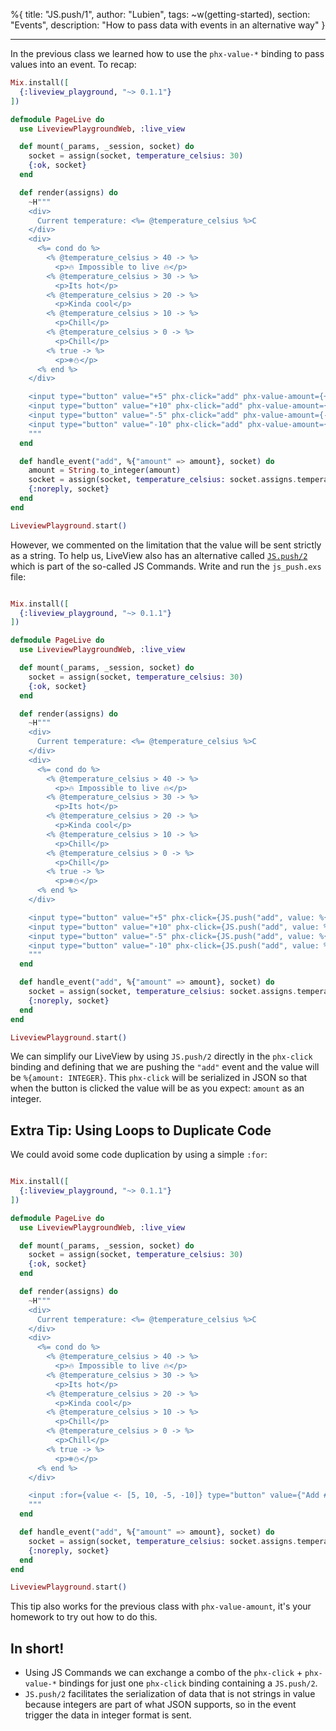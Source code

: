 %{
title: "JS.push/1",
author: "Lubien",
tags: ~w(getting-started),
section: "Events",
description: "How to pass data with events in an alternative way"
}

---

In the previous class we learned how to use the `phx-value-*` binding to pass values into an event. To recap:

```elixir
Mix.install([
  {:liveview_playground, "~> 0.1.1"}
])

defmodule PageLive do
  use LiveviewPlaygroundWeb, :live_view

  def mount(_params, _session, socket) do
    socket = assign(socket, temperature_celsius: 30)
    {:ok, socket}
  end

  def render(assigns) do
    ~H"""
    <div>
      Current temperature: <%= @temperature_celsius %>C
    </div>
    <div>
      <%= cond do %>
        <% @temperature_celsius > 40 -> %>
          <p>🔥 Impossible to live 🔥</p>
        <% @temperature_celsius > 30 -> %>
          <p>Its hot</p>
        <% @temperature_celsius > 20 -> %>
          <p>Kinda cool</p>
        <% @temperature_celsius > 10 -> %>
          <p>Chill</p>
        <% @temperature_celsius > 0 -> %>
          <p>Chill</p>
        <% true -> %>
          <p>❄️⛄️</p>
      <% end %>
    </div>

    <input type="button" value="+5" phx-click="add" phx-value-amount={+5} />
    <input type="button" value="+10" phx-click="add" phx-value-amount={+10} />
    <input type="button" value="-5" phx-click="add" phx-value-amount={-5} />
    <input type="button" value="-10" phx-click="add" phx-value-amount={-10} />
    """
  end

  def handle_event("add", %{"amount" => amount}, socket) do
    amount = String.to_integer(amount)
    socket = assign(socket, temperature_celsius: socket.assigns.temperature_celsius + amount)
    {:noreply, socket}
  end
end

LiveviewPlayground.start()
```

However, we commented on the limitation that the value will be sent strictly as a string. To help us, LiveView also has an alternative called [`JS.push/2`](https://hexdocs.pm/phoenix_live_view/Phoenix.LiveView.JS.html#push/2) which is part of the so-called JS Commands. Write and run the `js_push.exs` file:

```elixir

Mix.install([
  {:liveview_playground, "~> 0.1.1"}
])

defmodule PageLive do
  use LiveviewPlaygroundWeb, :live_view

  def mount(_params, _session, socket) do
    socket = assign(socket, temperature_celsius: 30)
    {:ok, socket}
  end

  def render(assigns) do
    ~H"""
    <div>
      Current temperature: <%= @temperature_celsius %>C
    </div>
    <div>
      <%= cond do %>
        <% @temperature_celsius > 40 -> %>
          <p>🔥 Impossible to live 🔥</p>
        <% @temperature_celsius > 30 -> %>
          <p>Its hot</p>
        <% @temperature_celsius > 20 -> %>
          <p>Kinda cool</p>
        <% @temperature_celsius > 10 -> %>
          <p>Chill</p>
        <% @temperature_celsius > 0 -> %>
          <p>Chill</p>
        <% true -> %>
          <p>❄️⛄️</p>
      <% end %>
    </div>

    <input type="button" value="+5" phx-click={JS.push("add", value: %{amount: +5})} />
    <input type="button" value="+10" phx-click={JS.push("add", value: %{amount: +10})} />
    <input type="button" value="-5" phx-click={JS.push("add", value: %{amount: -5})} />
    <input type="button" value="-10" phx-click={JS.push("add", value: %{amount: -10})} />
    """
  end

  def handle_event("add", %{"amount" => amount}, socket) do
    socket = assign(socket, temperature_celsius: socket.assigns.temperature_celsius + amount)
    {:noreply, socket}
  end
end

LiveviewPlayground.start()
```

We can simplify our LiveView by using `JS.push/2` directly in the `phx-click` binding and defining that we are pushing the `"add"` event and the value will be `%{amount: INTEGER}`. This `phx-click` will be serialized in JSON so that when the button is clicked the value will be as you expect: `amount` as an integer.

## Extra Tip: Using Loops to Duplicate Code

We could avoid some code duplication by using a simple `:for`:

```elixir

Mix.install([
  {:liveview_playground, "~> 0.1.1"}
])

defmodule PageLive do
  use LiveviewPlaygroundWeb, :live_view

  def mount(_params, _session, socket) do
    socket = assign(socket, temperature_celsius: 30)
    {:ok, socket}
  end

  def render(assigns) do
    ~H"""
    <div>
      Current temperature: <%= @temperature_celsius %>C
    </div>
    <div>
      <%= cond do %>
        <% @temperature_celsius > 40 -> %>
          <p>🔥 Impossible to live 🔥</p>
        <% @temperature_celsius > 30 -> %>
          <p>Its hot</p>
        <% @temperature_celsius > 20 -> %>
          <p>Kinda cool</p>
        <% @temperature_celsius > 10 -> %>
          <p>Chill</p>
        <% @temperature_celsius > 0 -> %>
          <p>Chill</p>
        <% true -> %>
          <p>❄️⛄️</p>
      <% end %>
    </div>

    <input :for={value <- [5, 10, -5, -10]} type="button" value={"Add #{value}"} phx-click={JS.push("add", value: %{amount: value})} />
    """
  end

  def handle_event("add", %{"amount" => amount}, socket) do
    socket = assign(socket, temperature_celsius: socket.assigns.temperature_celsius + amount)
    {:noreply, socket}
  end
end

LiveviewPlayground.start()
```

This tip also works for the previous class with `phx-value-amount`, it's your homework to try out how to do this.

## In short!

- Using JS Commands we can exchange a combo of the `phx-click` + `phx-value-*` bindings for just one `phx-click` binding containing a `JS.push/2`.
- `JS.push/2` facilitates the serialization of data that is not strings in value because integers are part of what JSON supports, so in the event trigger the data in integer format is sent.
